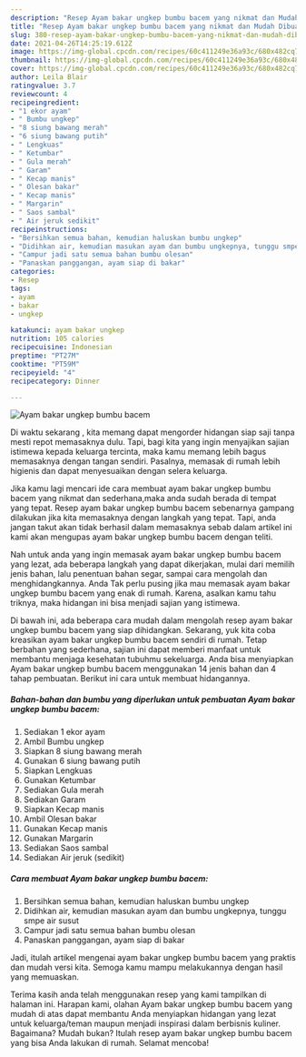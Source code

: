 ```yaml
---
description: "Resep Ayam bakar ungkep bumbu bacem yang nikmat dan Mudah Dibuat"
title: "Resep Ayam bakar ungkep bumbu bacem yang nikmat dan Mudah Dibuat"
slug: 380-resep-ayam-bakar-ungkep-bumbu-bacem-yang-nikmat-dan-mudah-dibuat
date: 2021-04-26T14:25:19.612Z
image: https://img-global.cpcdn.com/recipes/60c411249e36a93c/680x482cq70/ayam-bakar-ungkep-bumbu-bacem-foto-resep-utama.jpg
thumbnail: https://img-global.cpcdn.com/recipes/60c411249e36a93c/680x482cq70/ayam-bakar-ungkep-bumbu-bacem-foto-resep-utama.jpg
cover: https://img-global.cpcdn.com/recipes/60c411249e36a93c/680x482cq70/ayam-bakar-ungkep-bumbu-bacem-foto-resep-utama.jpg
author: Leila Blair
ratingvalue: 3.7
reviewcount: 4
recipeingredient:
- "1 ekor ayam"
- " Bumbu ungkep"
- "8 siung bawang merah"
- "6 siung bawang putih"
- " Lengkuas"
- " Ketumbar"
- " Gula merah"
- " Garam"
- " Kecap manis"
- " Olesan bakar"
- " Kecap manis"
- " Margarin"
- " Saos sambal"
- " Air jeruk sedikit"
recipeinstructions:
- "Bersihkan semua bahan, kemudian haluskan bumbu ungkep"
- "Didihkan air, kemudian masukan ayam dan bumbu ungkepnya, tunggu smpe air susut"
- "Campur jadi satu semua bahan bumbu olesan"
- "Panaskan panggangan, ayam siap di bakar"
categories:
- Resep
tags:
- ayam
- bakar
- ungkep

katakunci: ayam bakar ungkep 
nutrition: 105 calories
recipecuisine: Indonesian
preptime: "PT27M"
cooktime: "PT59M"
recipeyield: "4"
recipecategory: Dinner

---
```



![Ayam bakar ungkep bumbu bacem](https://img-global.cpcdn.com/recipes/60c411249e36a93c/680x482cq70/ayam-bakar-ungkep-bumbu-bacem-foto-resep-utama.jpg)

Di waktu  sekarang , kita memang dapat mengorder hidangan siap saji tanpa mesti repot memasaknya dulu. Tapi, bagi kita yang ingin menyajikan sajian istimewa kepada keluarga tercinta, maka kamu memang lebih bagus memasaknya dengan tangan sendiri. Pasalnya, memasak di rumah lebih higienis dan dapat menyesuaikan dengan selera keluarga.

Jika kamu lagi mencari ide cara membuat ayam bakar ungkep bumbu bacem yang nikmat dan sederhana,maka anda sudah berada di tempat yang tepat. Resep ayam bakar ungkep bumbu bacem  sebenarnya gampang dilakukan jika kita memasaknya dengan langkah yang tepat. Tapi, anda jangan takut akan tidak berhasil dalam memasaknya 
sebab dalam artikel ini kami akan mengupas ayam bakar ungkep bumbu bacem dengan teliti.  



Nah untuk anda yang ingin memasak ayam bakar ungkep bumbu bacem yang lezat, ada beberapa langkah yang dapat dikerjakan, mulai dari memilih jenis bahan, lalu penentuan bahan segar, sampai cara mengolah dan menghidangkannya. Anda Tak perlu pusing jika mau memasak ayam bakar ungkep bumbu bacem yang enak di rumah. Karena, asalkan kamu  tahu triknya, maka hidangan ini bisa menjadi sajian yang istimewa.

Di bawah ini, ada beberapa cara mudah dalam mengolah resep ayam bakar ungkep bumbu bacem yang siap dihidangkan. Sekarang, yuk kita coba kreasikan ayam bakar ungkep bumbu bacem sendiri di rumah. Tetap berbahan yang sederhana, sajian ini dapat memberi manfaat untuk membantu menjaga kesehatan tubuhmu sekeluarga. Anda bisa menyiapkan Ayam bakar ungkep bumbu bacem menggunakan 14 jenis bahan dan 4 tahap pembuatan. Berikut ini cara untuk membuat hidangannya.

<!--inarticleads1-->

##### Bahan-bahan dan bumbu yang diperlukan untuk pembuatan Ayam bakar ungkep bumbu bacem:

1. Sediakan 1 ekor ayam
1. Ambil  Bumbu ungkep
1. Siapkan 8 siung bawang merah
1. Gunakan 6 siung bawang putih
1. Siapkan  Lengkuas
1. Gunakan  Ketumbar
1. Sediakan  Gula merah
1. Sediakan  Garam
1. Siapkan  Kecap manis
1. Ambil  Olesan bakar
1. Gunakan  Kecap manis
1. Gunakan  Margarin
1. Sediakan  Saos sambal
1. Sediakan  Air jeruk (sedikit)




<!--inarticleads2-->

##### Cara membuat Ayam bakar ungkep bumbu bacem:

1. Bersihkan semua bahan, kemudian haluskan bumbu ungkep
1. Didihkan air, kemudian masukan ayam dan bumbu ungkepnya, tunggu smpe air susut
1. Campur jadi satu semua bahan bumbu olesan
1. Panaskan panggangan, ayam siap di bakar




Jadi, itulah artikel mengenai  ayam bakar ungkep bumbu bacem  yang praktis dan mudah versi kita. Semoga kamu mampu melakukannya dengan hasil yang memuaskan. 

Terima kasih anda telah menggunakan resep yang kami tampilkan di halaman ini. Harapan kami, olahan  Ayam bakar ungkep bumbu bacem yang mudah di atas dapat membantu Anda menyiapkan hidangan yang lezat untuk keluarga/teman maupun menjadi inspirasi dalam berbisnis kuliner. Bagaimana? Mudah bukan? Itulah resep ayam bakar ungkep bumbu bacem yang bisa Anda lakukan di rumah. Selamat mencoba!

